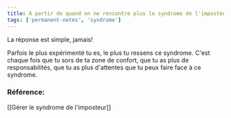 ```yaml
---
title: A partir de quand on ne rencontre plus le syndrome de l'imposteur
tags: ['permanent-notes', 'syndrome']
---
```


La réponse est simple, jamais! 

Parfois le plus expérimenté tu es, le plus tu ressens ce syndrome. C'est chaque fois que tu sors de ta zone de confort, que tu as plus de responsabilités, que tu as plus d'attentes que tu peux faire face à ce syndrome.

### Référence: 
[[Gérer le syndrome de l'imposteur]]